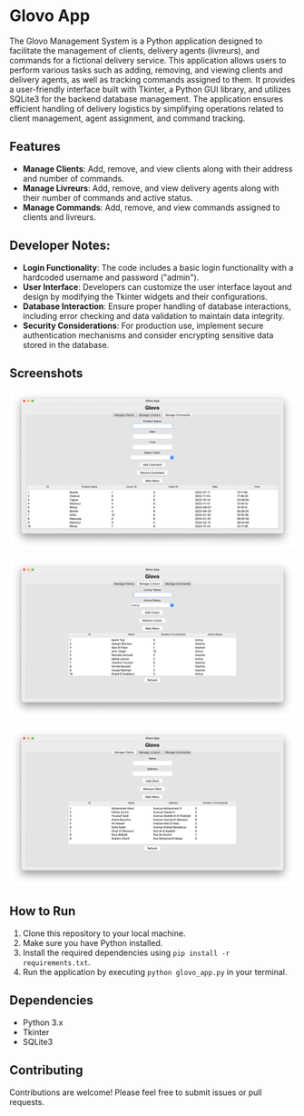# Glovo App

The Glovo Management System is a Python application designed to facilitate the management of clients, delivery agents (livreurs), and commands for a fictional delivery service. This application allows users to perform various tasks such as adding, removing, and viewing clients and delivery agents, as well as tracking commands assigned to them. It provides a user-friendly interface built with Tkinter, a Python GUI library, and utilizes SQLite3 for the backend database management. The application ensures efficient handling of delivery logistics by simplifying operations related to client management, agent assignment, and command tracking.


## Features

- **Manage Clients**: Add, remove, and view clients along with their address and number of commands.
- **Manage Livreurs**: Add, remove, and view delivery agents along with their number of commands and active status.
- **Manage Commands**: Add, remove, and view commands assigned to clients and livreurs.


## Developer Notes:

- **Login Functionality**: The code includes a basic login functionality with a hardcoded username and password ("admin").
- **User Interface**: Developers can customize the user interface layout and design by modifying the Tkinter widgets and their configurations.
- **Database Interaction**: Ensure proper handling of database interactions, including error checking and data validation to maintain data integrity.
- **Security Considerations**: For production use, implement secure authentication mechanisms and consider encrypting sensitive data stored in the database.



## Screenshots

![Screenshot](Screenshot1.png)


![Screenshot](Screenshot2.png)


![Screenshot](Screenshot3.png)


## How to Run

1. Clone this repository to your local machine.
2. Make sure you have Python installed.
3. Install the required dependencies using `pip install -r requirements.txt`.
4. Run the application by executing `python glovo_app.py` in your terminal.

## Dependencies

- Python 3.x
- Tkinter
- SQLite3

## Contributing


Contributions are welcome! Please feel free to submit issues or pull requests.
